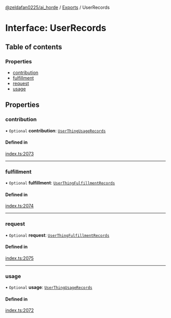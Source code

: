 [@zeldafan0225/ai_horde](../README.md) / [Exports](../modules.md) / UserRecords

# Interface: UserRecords

## Table of contents

### Properties

- [contribution](UserRecords.md#contribution)
- [fulfillment](UserRecords.md#fulfillment)
- [request](UserRecords.md#request)
- [usage](UserRecords.md#usage)

## Properties

### contribution

• `Optional` **contribution**: [`UserThingUsageRecords`](UserThingUsageRecords.md)

#### Defined in

[index.ts:2073](https://github.com/ZeldaFan0225/ai_horde/blob/4b01aad/index.ts#L2073)

___

### fulfillment

• `Optional` **fulfillment**: [`UserThingFulfillmentRecords`](UserThingFulfillmentRecords.md)

#### Defined in

[index.ts:2074](https://github.com/ZeldaFan0225/ai_horde/blob/4b01aad/index.ts#L2074)

___

### request

• `Optional` **request**: [`UserThingFulfillmentRecords`](UserThingFulfillmentRecords.md)

#### Defined in

[index.ts:2075](https://github.com/ZeldaFan0225/ai_horde/blob/4b01aad/index.ts#L2075)

___

### usage

• `Optional` **usage**: [`UserThingUsageRecords`](UserThingUsageRecords.md)

#### Defined in

[index.ts:2072](https://github.com/ZeldaFan0225/ai_horde/blob/4b01aad/index.ts#L2072)

